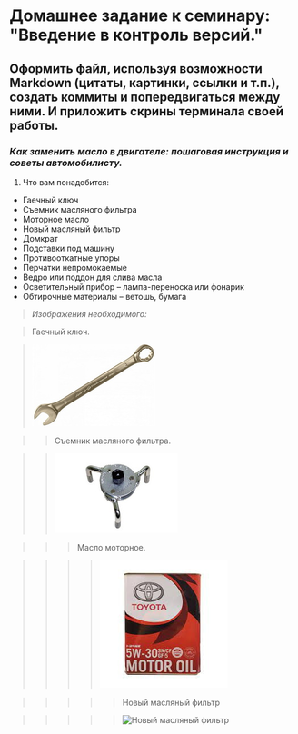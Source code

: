 # Домашнее задание к семинару: "Введение в контроль версий."

## Оформить файл, используя возможности Markdown (цитаты, картинки, ссылки и т.п.), создать коммиты и попередвигаться между ними. И приложить скрины терминала своей работы.

### ***Как заменить масло в двигателе: пошаговая инструкция и советы автомобилисту.***

1. Что вам понадобится:

- Гаечный ключ
- Съемник масляного фильтра
- Моторное масло
- Новый масляный фильтр
- Домкрат
- Подставки под машину
- Противооткатные упоры
- Перчатки непромокаемые
- Ведро или поддон для слива масла
- Осветительный прибор – лампа-переноска или фонарик
- Обтирочные материалы – ветошь, бумага

>*Изображения необходимого:*

>Гаечный ключ.

>![гаечный ключ](/wrench.jpg) 

>>Съемник масляного фильтра.

>>![Съемник масляного фильтра](/filter_puller.jpeg)

>>>Масло моторное.

>>>>![Масло моторное](/motor_oil.jpg)

>>>>>Новый масляный фильтр

>>>>>![Новый масляный фильтр](https://ir.ozone.ru/s3/multimedia-4/c1000/6055644700.jpg)
